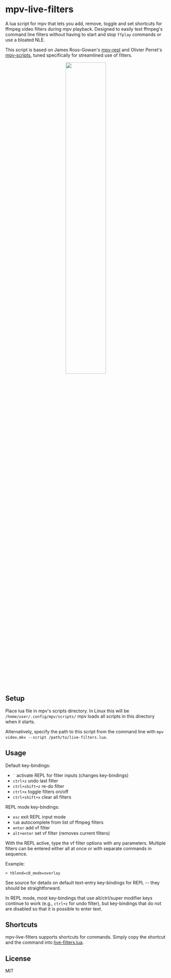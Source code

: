 # mpv-live-filters


A lua script for mpv that lets you add, remove, toggle and set shortcuts for ffmpeg video filters during mpv playback. Designed to easily test ffmpeg's command line filters without having to start and stop `ffplay` commands or use a bloated NLE.

This script is based on James Ross-Gowan's [mpv-repl](https://github.com/rossy/mpv-repl) and Olivier Perret's [mpv-scripts](https://github.com/occivink/mpv-scripts), tuned specifically for streamlined use of filters. 

<p align="middle">
    <img src="assets/example.gif" width="50%" /> 
</p>

## Setup 

Place lua file in mpv's scripts directory. In Linux this will be `/home/user/.config/mpv/scripts/` mpv loads all scripts in this directory when it starts. 

Alternatively, specify the path to this script from the command line with `mpv video.mkv --script /path/to/live-filters.lua`. 


## Usage

Default key-bindings:

- `` ` ``           activate REPL for filter inputs (changes key-bindings)
- `ctrl+z`          undo last filter
- `ctrl+shift+z`    re-do filter
- `ctrl+x`          toggle filters on/off
- `ctrl+shift+x`    clear all filters

REPL mode key-bindings:

- `esc`             exit REPL input mode
- `tab`             autocomplete from list of ffmpeg filters
- `enter`           add vf filter
- `alt+enter`       set vf filter (removes current filters)

With the REPL active, type the vf filter options with any parameters. Multiple filters can be entered either all at once or with separate commands in sequence. 

Example:

    > tblend=c0_mode=overlay

See source for details on default text-entry key-bindings for REPL -- they should be straightforward. 

In REPL mode, most key-bindings that use alt/ctrl/super modifier keys continue to work (e.g., `ctrl+z` for undo filter), but key-bindings that do not are disabled so that it is possible to enter text.

## Shortcuts

mpv-live-filters supports shortcuts for commands. Simply copy the shortcut and the command into [live-filters.lua](https://github.com/hdbhdb/mpv-live-filters/blob/1d4f571ec68ab2a9d8667cbcedcdb8145f68baf0/live-filters.lua#L112-L121). 

## License

MIT
